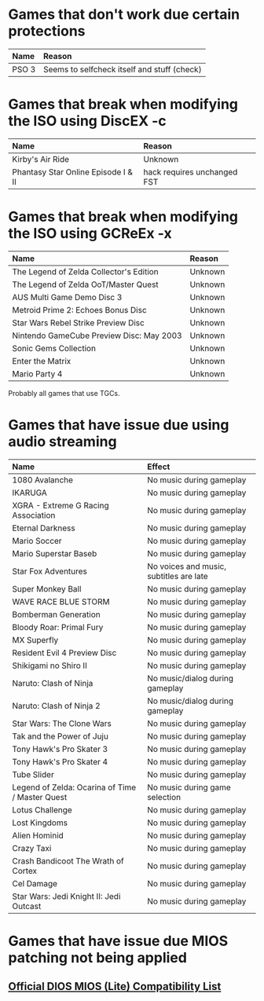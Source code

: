# Games that don't work due certain protections #

| Name | Reason |
|:-----|:-------|
| PSO 3 | Seems to selfcheck itself and stuff (check) |



# Games that break when modifying the ISO using DiscEX -c #


| Name | Reason |
|:-----|:-------|
| Kirby's Air Ride | Unknown |
| Phantasy Star Online Episode I & II | hack requires unchanged FST |

# Games that break when modifying the ISO using GCReEx -x #


| Name | Reason |
|:-----|:-------|
| The Legend of Zelda Collector's Edition | Unknown |
| The Legend of Zelda OoT/Master Quest | Unknown |
| AUS Multi Game Demo Disc 3 | Unknown |
| Metroid Prime 2: Echoes Bonus Disc  | Unknown |
| Star Wars Rebel Strike Preview Disc  | Unknown |
| Nintendo GameCube Preview Disc: May 2003 | Unknown |
| Sonic Gems Collection | Unknown |
| Enter the Matrix | Unknown |
| Mario Party 4 | Unknown |

Probably all games that use TGCs.


# Games that have issue due using audio streaming #
| Name | Effect |
|:-----|:-------|
| 1080 Avalanche | No music during gameplay |
| IKARUGA | No music during gameplay |
| XGRA - Extreme G Racing Association | No music during gameplay |
| Eternal Darkness | No music during gameplay |
| Mario Soccer | No music during gameplay |
| Mario Superstar Baseb | No music during gameplay |
| Star Fox Adventures | No voices and music, subtitles are late |
| Super Monkey Ball | No music during gameplay |
| WAVE RACE BLUE STORM | No music during gameplay |
| Bomberman Generation | No music during gameplay |
| Bloody Roar: Primal Fury  | No music during gameplay |
| MX Superfly  | No music during gameplay |
| Resident Evil 4 Preview Disc  | No music during gameplay |
| Shikigami no Shiro II | No music during gameplay |
| Naruto: Clash of Ninja  | No music/dialog during gameplay |
| Naruto: Clash of Ninja 2  | No music/dialog during gameplay |
| Star Wars: The Clone Wars  | No music during gameplay |
| Tak and the Power of Juju  | No music during gameplay |
| Tony Hawk's Pro Skater 3 | No music during gameplay |
| Tony Hawk's Pro Skater 4  | No music during gameplay |
| Tube Slider  | No music during gameplay |
| Legend of Zelda: Ocarina of Time / Master Quest  | No music during game selection |
| Lotus Challenge  | No music during gameplay |
| Lost Kingdoms  | No music during gameplay |
| Alien Hominid  | No music during gameplay |
| Crazy Taxi  | No music during gameplay |
| Crash Bandicoot The Wrath of Cortex  | No music during gameplay |
| Cel Damage  | No music during gameplay |
| Star Wars: Jedi Knight II: Jedi Outcast | No music during gameplay |



# Games that have issue due MIOS patching not being applied #

## **[Official DIOS MIOS (Lite) Compatibility List](http://crediar.no-ip.com/gc/)** ##
